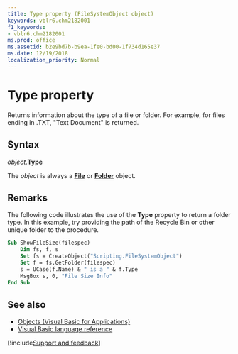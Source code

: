 ```yaml
---
title: Type property (FileSystemObject object)
keywords: vblr6.chm2182001
f1_keywords:
- vblr6.chm2182001
ms.prod: office
ms.assetid: b2e9bd7b-b9ea-1fe0-bd00-1f734d165e37
ms.date: 12/19/2018
localization_priority: Normal
---
```



# Type property 

Returns information about the type of a file or folder. For example, for files ending in .TXT, "Text Document" is returned.

## Syntax

_object_.**Type**

The _object_ is always a **[File](file-object.md)** or **[Folder](folder-object.md)** object.

## Remarks

The following code illustrates the use of the **Type** property to return a folder type. In this example, try providing the path of the Recycle Bin or other unique folder to the procedure.

```vb
Sub ShowFileSize(filespec)
    Dim fs, f, s
    Set fs = CreateObject("Scripting.FileSystemObject")
    Set f = fs.GetFolder(filespec)
    s = UCase(f.Name) & " is a " & f.Type 
    MsgBox s, 0, "File Size Info"
End Sub
```

## See also

- [Objects (Visual Basic for Applications)](../objects-visual-basic-for-applications.md)
- [Visual Basic language reference](visual-basic-language-reference.md)

[!include[Support and feedback](~/includes/feedback-boilerplate.md)]